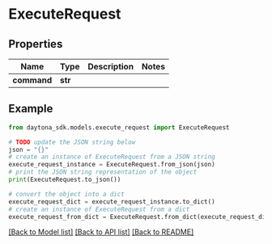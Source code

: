# ExecuteRequest


## Properties

Name | Type | Description | Notes
------------ | ------------- | ------------- | -------------
**command** | **str** |  | 

## Example

```python
from daytona_sdk.models.execute_request import ExecuteRequest

# TODO update the JSON string below
json = "{}"
# create an instance of ExecuteRequest from a JSON string
execute_request_instance = ExecuteRequest.from_json(json)
# print the JSON string representation of the object
print(ExecuteRequest.to_json())

# convert the object into a dict
execute_request_dict = execute_request_instance.to_dict()
# create an instance of ExecuteRequest from a dict
execute_request_from_dict = ExecuteRequest.from_dict(execute_request_dict)
```
[[Back to Model list]](../README.md#documentation-for-models) [[Back to API list]](../README.md#documentation-for-api-endpoints) [[Back to README]](../README.md)


